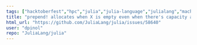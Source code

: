 ```yaml
---
tags: ["hacktoberfest","hpc","julia","julia-language","julialang","machine-learning","numerical","programming-language","science","scientific"]
title: "prepend! allocates when X is empty even when there's capacity again"
html_url: "https://github.com/JuliaLang/julia/issues/58640"
user: "dpinol"
repo: "JuliaLang/julia"
---
```


